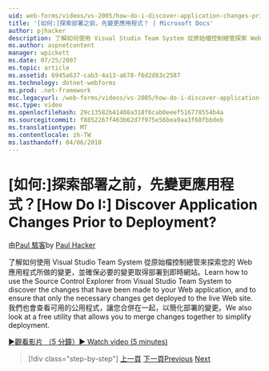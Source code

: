 ```yaml
---
uid: web-forms/videos/vs-2005/how-do-i-discover-application-changes-prior-to-deployment
title: '[如何:]探索部署之前，先變更應用程式？ | Microsoft Docs'
author: pjhacker
description: 了解如何使用 Visual Studio Team System 從原始檔控制總管探索 Web 應用程式，以及 ensur 所做的變更...
ms.author: aspnetcontent
manager: wpickett
ms.date: 07/25/2007
ms.topic: article
ms.assetid: 6945a637-cab3-4a13-a678-f6d2d83c2587
ms.technology: dotnet-webforms
ms.prod: .net-framework
msc.legacyurl: /web-forms/videos/vs-2005/how-do-i-discover-application-changes-prior-to-deployment
msc.type: video
ms.openlocfilehash: 29c13582b41408a318f6cab0eeef516778554b4a
ms.sourcegitcommit: f8852267f463b62d7f975e56bea9aa3f68fbbdeb
ms.translationtype: MT
ms.contentlocale: zh-TW
ms.lasthandoff: 04/06/2018
---
```

<a name="how-do-i-discover-application-changes-prior-to-deployment"></a><span data-ttu-id="36cad-104">[如何:]探索部署之前，先變更應用程式？</span><span class="sxs-lookup"><span data-stu-id="36cad-104">[How Do I:] Discover Application Changes Prior to Deployment?</span></span>
====================
<span data-ttu-id="36cad-105">由[Paul 駭客](https://github.com/pjhacker)</span><span class="sxs-lookup"><span data-stu-id="36cad-105">by [Paul Hacker](https://github.com/pjhacker)</span></span>

<span data-ttu-id="36cad-106">了解如何使用 Visual Studio Team System 從原始檔控制總管來探索您的 Web 應用程式所做的變更，並確保必要的變更取得部署到即時網站。</span><span class="sxs-lookup"><span data-stu-id="36cad-106">Learn how to use the Source Control Explorer from Visual Studio Team System to discover the changes that have been made to your Web application, and to ensure that only the necessary changes get deployed to the live Web site.</span></span> <span data-ttu-id="36cad-107">我們也會查看可用的公用程式，讓您合併在一起，以簡化部署的變更。</span><span class="sxs-lookup"><span data-stu-id="36cad-107">We also look at a free utility that allows you to merge changes together to simplify deployment.</span></span>

[<span data-ttu-id="36cad-108">&#9654;觀看影片 （5 分鐘）</span><span class="sxs-lookup"><span data-stu-id="36cad-108">&#9654; Watch video (5 minutes)</span></span>](https://channel9.msdn.com/Blogs/ASP-NET-Site-Videos/how-do-i-discover-application-changes-prior-to-deployment)

> [!div class="step-by-step"]
> <span data-ttu-id="36cad-109">[上一頁](how-do-i-publish-and-analyze-test-results.md)
> [下一頁](how-do-i-implement-continuous-integration-with-team-foundation.md)</span><span class="sxs-lookup"><span data-stu-id="36cad-109">[Previous](how-do-i-publish-and-analyze-test-results.md)
[Next](how-do-i-implement-continuous-integration-with-team-foundation.md)</span></span>
